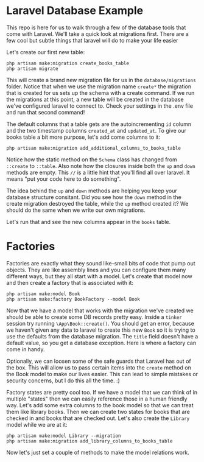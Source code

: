 # Laravel Database Example

This repo is here for us to walk through a few of the database tools that come with Laravel. We'll take a quick look at migrations first. There are a few cool but subtle things that laravel will do to make your life easier

Let's create our first new table:

```
php artisan make:migration create_books_table
php artisan migrate
```

This will create a brand new migration file for us in the `database/migrations` folder. Notice that when we use the migration name `create*` the migration that is created for us sets up the schema with a create command. If we run the migrations at this point, a new table will be created in the database we've configured laravel to connect to. Check your settings in the .env file and run that second command!

The default columns that a table gets are the autoincrementing `id` column and the two timestamp columns `created_at` and `updated_at`. To give our books table a bit more purpose, let's add come columns to it:

```
php artisan make:migration add_additional_columns_to_books_table
```

Notice how the static method on the `Schema` class has changed from `::create` to `::table`. Also note how the closures inside both the `up` and `down` methods are empty. This `//` is a little hint that you'll find all over laravel. It means "put your code here to do something".

The idea behind the `up` and `down` methods are helping you keep your database structure consitant. Did you see how the `down` method in the create migration destroyed the table, while the `up` method created it? We should do the same when we write our own migrations.

Let's run that and see the new columns appear in the `books` table.

# Factories

Factories are exactly what they sound like-small bits of code that pump out objects. They are like assembly lines and you can configure them many different ways, but they all start with a model. Let's create that model now and then create a factory that is associated with it:

```
php artisan make:model Book
php artisan make:factory BookFactory --model Book
```

Now that we have a model that works with the migration we've created we should be able to create some DB records pretty easy. Inside a `tinker` session try running `\App\Book::create()`. You should get an error, because we haven't given any data to laravel to create this new `Book` so it is trying to use the defaults from the database migration. The `title` field doesn't have a default value, so you get a database exception. Here is where a factory can come in handy.

Optionally, we can loosen some of the safe guards that Laravel has out of the box. This will allow us to pass certain items into the `create` method on the Book model to make our lives easier. This can lead to simple mistakes or security concerns, but I do this all the time. :)

Factory states are pretty cool too. If we have a model that we can think of in multiple "states" then we can easily reference those in a human friendly way. Let's add some extra columns to the book model so that we can treat them like library books. Then we can create two states for books that are checked in and books that are checked out. Let's also create the `Library` model while we are at it:

```
php artisan make:model Library --migration
php artisan make:migration add_library_columns_to_books_table
```

Now let's just set a couple of methods to make the model relations work.
